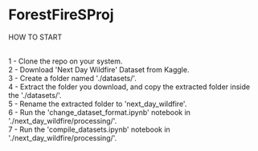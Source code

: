 # ForestFireSProj

HOW TO START <br /> <br />

1 - Clone the repo on your system. <br />
2 - Download 'Next Day Wildfire' Dataset from Kaggle. <br />
3 - Create a folder named './datasets/'. <br />
4 - Extract the folder you download, and copy the extracted folder inside the './datasets/'. <br />
5 - Rename the extracted folder to 'next_day_wildfire'. <br />
6 - Run the 'change_dataset_format.ipynb' notebook in './next_day_wildfire/processing/'. <br />
7 - Run the 'compile_datasets.ipynb' notebook in './next_day_wildfire/processing/'. <br />
